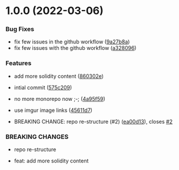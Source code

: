 # 1.0.0 (2022-03-06)

### Bug Fixes

- fix few issues in the github workflow ([9a27b8a](https://github.com/Kira272921/solidity-quickstart/commit/9a27b8a0102718d0976aa9e41dfb23c4b38a06a5))
- fix few issues with the github workflow ([a328096](https://github.com/Kira272921/solidity-quickstart/commit/a328096d1e7170cba9cfd761edf5f9a861f8ba9b))

### Features

- add more solidity content ([860302e](https://github.com/Kira272921/solidity-quickstart/commit/860302e61b96ee2bb1cc04c12582403e263fd49c))
- intial commit ([575c209](https://github.com/Kira272921/solidity-quickstart/commit/575c209c6abe47874153ba576086ed0e4e68cec1))
- no more monorepo now ;-; ([4a95f59](https://github.com/Kira272921/solidity-quickstart/commit/4a95f5993bf96ab19647f0455a23488395e210f0))
- use imgur image links ([45611d7](https://github.com/Kira272921/solidity-quickstart/commit/45611d738564a7328ed680c54c48d0b266fa62f8))

- BREAKING CHANGE: repo re-structure (#2) ([ea00d13](https://github.com/Kira272921/solidity-quickstart/commit/ea00d13b365a3a3fc19c8e2f6477f875bf8490ef)), closes [#2](https://github.com/Kira272921/solidity-quickstart/issues/2)

### BREAKING CHANGES

- repo re-structure

- feat: add more solidity content
